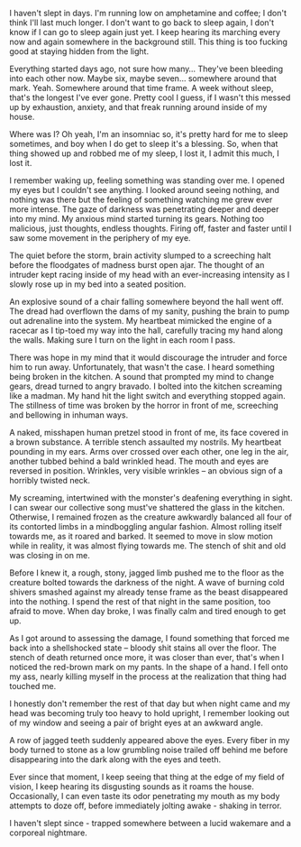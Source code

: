 I haven't slept in days. I'm running low on amphetamine and coffee; I don't think I'll last much longer. I don't want to go back to sleep again, I don't know if I can go to sleep again just yet. I keep hearing its marching every now and again somewhere in the background still. This thing is too fucking good at staying hidden from the light.

Everything started days ago, not sure how many… They've been bleeding into each other now. Maybe six, maybe seven… somewhere around that mark. Yeah. Somewhere around that time frame. A week without sleep, that's the longest I've ever gone. Pretty cool I guess, if I wasn't this messed up by exhaustion, anxiety, and that freak running around inside of my house.

Where was I? Oh yeah, I'm an insomniac so, it's pretty hard for me to sleep sometimes, and boy when I do get to sleep it's a blessing. So, when that thing showed up and robbed me of my sleep, I lost it, I admit this much, I lost it.

I remember waking up, feeling something was standing over me. I opened my eyes but I couldn't see anything. I looked around seeing nothing, and nothing was there but the feeling of something watching me grew ever more intense. The gaze of darkness was penetrating deeper and deeper into my mind. My anxious mind started turning its gears. Nothing too malicious, just thoughts, endless thoughts. Firing off, faster and faster until I saw some movement in the periphery of my eye.

The quiet before the storm, brain activity slumped to a screeching halt before the floodgates of madness burst open ajar. The thought of an intruder kept racing inside of my head with an ever-increasing intensity as I slowly rose up in my bed into a seated position.

An explosive sound of a chair falling somewhere beyond the hall went off. The dread had overflown the dams of my sanity, pushing the brain to pump out adrenaline into the system. My heartbeat mimicked the engine of a racecar as I tip-toed my way into the hall, carefully tracing my hand along the walls. Making sure I turn on the light in each room I pass.

There was hope in my mind that it would discourage the intruder and force him to run away. Unfortunately, that wasn't the case. I heard something being broken in the kitchen. A sound that prompted my mind to change gears, dread turned to angry bravado. I bolted into the kitchen screaming like a madman. My hand hit the light switch and everything stopped again. The stillness of time was broken by the horror in front of me, screeching and bellowing in inhuman ways.

A naked, misshapen human pretzel stood in front of me, its face covered in a brown substance. A terrible stench assaulted my nostrils. My heartbeat pounding in my ears. Arms over crossed over each other, one leg in the air, another tubbed behind a bald wrinkled head. The mouth and eyes are reversed in position. Wrinkles, very visible wrinkles – an obvious sign of a horribly twisted neck.

My screaming, intertwined with the monster's deafening everything in sight. I can swear our collective song must've shattered the glass in the kitchen. Otherwise, I remained frozen as the creature awkwardly balanced all four of its contorted limbs in a mindboggling angular fashion. Almost rolling itself towards me, as it roared and barked. It seemed to move in slow motion while in reality, it was almost flying towards me. The stench of shit and old was closing in on me.

Before I knew it, a rough, stony, jagged limb pushed me to the floor as the creature bolted towards the darkness of the night. A wave of burning cold shivers smashed against my already tense frame as the beast disappeared into the nothing. I spend the rest of that night in the same position, too afraid to move. When day broke, I was finally calm and tired enough to get up.

As I got around to assessing the damage, I found something that forced me back into a shellshocked state – bloody shit stains all over the floor. The stench of death returned once more, it was closer than ever, that's when I noticed the red-brown mark on my pants. In the shape of a hand. I fell onto my ass, nearly killing myself in the process at the realization that thing had touched me.

I honestly don't remember the rest of that day but when night came and my head was becoming truly too heavy to hold upright, I remember looking out of my window and seeing a pair of bright eyes at an awkward angle.

A row of jagged teeth suddenly appeared above the eyes. Every fiber in my body turned to stone as a low grumbling noise trailed off behind me before disappearing into the dark along with the eyes and teeth.

Ever since that moment, I keep seeing that thing at the edge of my field of vision, I keep hearing its disgusting sounds as it roams the house. Occasionally, I can even taste its odor penetrating my mouth as my body attempts to doze off, before immediately jolting awake - shaking in terror.

I haven't slept since - trapped somewhere between a lucid wakemare and a corporeal nightmare.